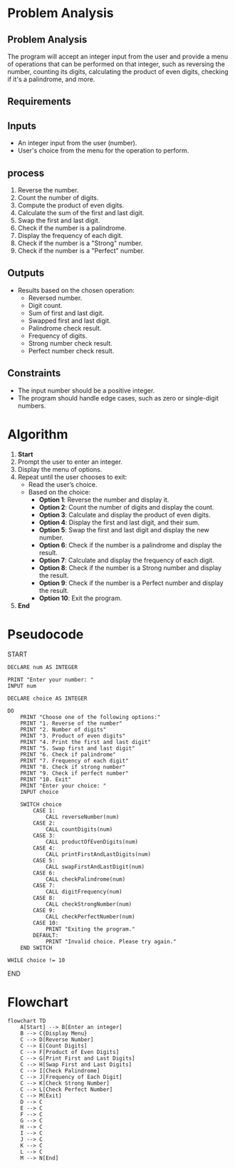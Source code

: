 # Problem Analysis

## Problem Analysis
The program will accept an integer input from the user and provide a menu of operations that can be performed on that integer, such as reversing the number, counting its digits, calculating the product of even digits, checking if it's a palindrome, and more.

## Requirements

## Inputs
- An integer input from the user (number).
- User's choice from the menu for the operation to perform.

## process
1. Reverse the number.
2. Count the number of digits.
3. Compute the product of even digits.
4. Calculate the sum of the first and last digit.
5. Swap the first and last digit.
6. Check if the number is a palindrome.
7. Display the frequency of each digit.
8. Check if the number is a "Strong" number.
9. Check if the number is a "Perfect" number.
   
## Outputs
- Results based on the chosen operation:
  - Reversed number.
  - Digit count.
  - Sum of first and last digit.
  - Swapped first and last digit.
  - Palindrome check result.
  - Frequency of digits.
  - Strong number check result.
  - Perfect number check result.


## Constraints
- The input number should be a positive integer.
- The program should handle edge cases, such as zero or single-digit numbers.

# Algorithm
1. **Start**
2. Prompt the user to enter an integer.
3. Display the menu of options.
4. Repeat until the user chooses to exit:
   - Read the user’s choice.
   - Based on the choice:
     - **Option 1**: Reverse the number and display it.
     - **Option 2**: Count the number of digits and display the count.
     - **Option 3**: Calculate and display the product of even digits.
     - **Option 4**: Display the first and last digit, and their sum.
     - **Option 5**: Swap the first and last digit and display the new number.
     - **Option 6**: Check if the number is a palindrome and display the result.
     - **Option 7**: Calculate and display the frequency of each digit.
     - **Option 8**: Check if the number is a Strong number and display the result.
     - **Option 9**: Check if the number is a Perfect number and display the result.
     - **Option 10**: Exit the program.
5. **End**

# Pseudocode

START

    DECLARE num AS INTEGER
    
    PRINT "Enter your number: "
    INPUT num

    DECLARE choice AS INTEGER

    DO
        PRINT "Choose one of the following options:"
        PRINT "1. Reverse of the number"
        PRINT "2. Number of digits"
        PRINT "3. Product of even digits"
        PRINT "4. Print the first and last digit"
        PRINT "5. Swap first and last digit"
        PRINT "6. Check if palindrome"
        PRINT "7. Frequency of each digit"
        PRINT "8. Check if strong number"
        PRINT "9. Check if perfect number"
        PRINT "10. Exit"
        PRINT "Enter your choice: "
        INPUT choice

        SWITCH choice
            CASE 1:
                CALL reverseNumber(num)
            CASE 2:
                CALL countDigits(num)
            CASE 3:
                CALL productOfEvenDigits(num)
            CASE 4:
                CALL printFirstAndLastDigits(num)
            CASE 5:
                CALL swapFirstAndLastDigit(num)
            CASE 6:
                CALL checkPalindrome(num)
            CASE 7:
                CALL digitFrequency(num)
            CASE 8:
                CALL checkStrongNumber(num)
            CASE 9:
                CALL checkPerfectNumber(num)
            CASE 10:
                PRINT "Exiting the program."
            DEFAULT:
                PRINT "Invalid choice. Please try again."
        END SWITCH

    WHILE choice != 10
END

# Flowchart

```mermaid
flowchart TD
    A[Start] --> B[Enter an integer]
    B --> C{Display Menu}
    C --> D[Reverse Number]
    C --> E[Count Digits]
    C --> F[Product of Even Digits]
    C --> G[Print First and Last Digits]
    C --> H[Swap First and Last Digits]
    C --> I[Check Palindrome]
    C --> J[Frequency of Each Digit]
    C --> K[Check Strong Number]
    C --> L[Check Perfect Number]
    C --> M[Exit]
    D --> C
    E --> C
    F --> C
    G --> C
    H --> C
    I --> C
    J --> C
    K --> C
    L --> C
    M --> N[End]


